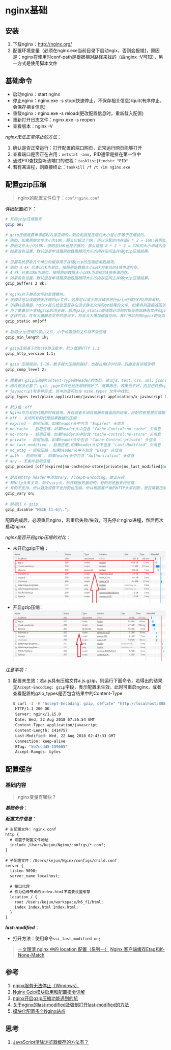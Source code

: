 # nginx基础

## 安装

1. 下载nginx：http://nginx.org/
2. 配置环境变量（必须在nginx.exe当前目录下启动ngix，否则会报错[1](https://www.jianshu.com/p/cdf5acfee0c2)，原因是：nginx在使用时conf-path是根据相对路径来找的（由nginx -V可知），另一方式是使用脚本文件

## 基础命令

- 启动nginx：start nginx
- 停止nginx：nginx.exe -s stop(快速停止，不保存相关信息)/quit(有序停止，会保存相关信息)
- 重载nginx：nginx.exe -s reload(更改配置信息时，重新载入配置)
- 重新打开日志文件：nginx.exe -s reopen
- 查看版本：nginx -V

_nginx无法正常停止的方法_：
1. 确认是否正常运行：打开配置的端口网页，正常运行网页能够打开
2. 查看端口是否正在占用：`netstat -ano`，PID通常是排在第一位中
3. 通过PID查找监听该端口的进程：`tasklist|findstr "PID"`
4. 若有某进程，则直接终止：`taskkill /f /t /im nginx.exe`

## 配置gzip压缩

> nginx的配置文件位于：`conf/nginx.conf`

详细配置如下：
```bash
# 开启gzip压缩服务
gzip on;

# gzip压缩是要申请临时内存空间的，假设前提是压缩后大小是小于等于压缩前的。
# 例如，如果原始文件大小为10K，那么它超过了8K，所以分配的内存是8 * 2 = 16K;再例如，
# 原始文件大小为18K，很明显16K也是不够的，那么按照 8 * 2 * 2 = 32K的大小申请内存。
# 如果没有设置，默认值是申请跟原始数据相同大小的内存空间去存储gzip压缩结果。 

# 设置系统获取几个单位的缓存用于存储gzip的压缩结果数据流。 
# 例如 4 4k 代表以4k为单位，按照原始数据大小以4k为单位的4倍申请内存。 
# 4 8k 代表以8k为单位，按照原始数据大小以8k为单位的4倍申请内存。
# 如果没有设置，默认值是申请跟原始数据相同大小的内存空间去存储gzip压缩结果。
gzip_buffers 2 8k;

# nginx对于静态文件的处理模块。
# 该模块可以读取预先压缩的gz文件，这样可以减少每次请求进行gzip压缩的CPU资源消耗。
# 该模块启用后，nginx首先检查是否存在请求静态文件的gz结尾的文件，如果有则直接返回该gz文件内容。
# 为了要兼容不支持gzip的浏览器，启用gzip_static模块就必须同时保留原始静态文件和gz文件。
# 这样的话，在有大量静态文件的情况下，将会大大增加磁盘空间。我们可以利用nginx的反向代理功能实现只保留gz文件。
gzip_static on|off

# 启用gzip压缩的最小文件，小于设置值的文件将不会压缩
gzip_min_length 1k;

# gzip压缩基于的http协议版本，默认就是HTTP 1.1 
gzip_http_version 1.1;

# gzip 压缩级别，1-10，数字越大压缩的越好，也越占用CPU时间，后面会有详细说明
gzip_comp_level 2;

# 需要进行gzip压缩的Content-Type的Header的类型。建议js、text、css、xml、json都要进行压缩；
# 图片就没必要了，gif、jpge文件已经压缩得很好了，就算再压，效果也不好，而且还耗费cpu。
# javascript有多种形式。其中的值可以在 mime.types 文件中找到。
gzip_types text/plain application/javascript application/x-javascript text/css application/xml text/javascript application/x-httpd-php image/jpeg image/gif image/png;

# 默认值：off
# Nginx作为反向代理的时候启用，开启或者关闭后端服务器返回的结果，匹配的前提是后端服务器必须要返回包含"Via"的 header头。
# off - 关闭所有的代理结果数据的压缩
# expired - 启用压缩，如果header头中包含 "Expires" 头信息
# no-cache - 启用压缩，如果header头中包含 "Cache-Control:no-cache" 头信息
# no-store - 启用压缩，如果header头中包含 "Cache-Control:no-store" 头信息
# private - 启用压缩，如果header头中包含 "Cache-Control:private" 头信息
# no_last_modified - 启用压缩,如果header头中不包含 "Last-Modified" 头信息
# no_etag - 启用压缩 ,如果header头中不包含 "ETag" 头信息
# auth - 启用压缩 , 如果header头中包含 "Authorization" 头信息
# any - 无条件启用压缩
gzip_proxied [off|expired|no-cache|no-store|private|no_last_modified|no_etag|auth|any] ...

# 是否在http header中添加Vary: Accept-Encoding，建议开启
# 和http头有关系，加个vary头，给代理服务器用的，有的浏览器支持压缩，
# 有的不支持，所以避免浪费不支持的也压缩，所以根据客户端的HTTP头来判断，是否需要压缩
gzip_vary on;

# 禁用IE 6 gzip
gzip_disable "MSIE [1-6]\.";
```

配置完成后，必须重启nginx，若重启失败/失效，可先停止nginx进程，然后再次启动nginx

_nginx是否开启gzip压缩的对比_：
- 未开启gzip压缩：
  ![](imgs/nginx关闭gzip压缩.png)
- 开启gzip压缩：
  ![](imgs/nginx开启gzip压缩.png)

_注意事项：_
1. 配置未生效：若a.js具有压缩文件a.js.gzip，则运行下面命令，若得出的结果无`Accept-Encoding: gzip`字段，表示配置未生效。此时可重启nginx，或者查看配置的gzip_types是否包含结果中的Content-Type
   ```bash
   $ curl -I -H "Accept-Encoding: gzip, deflate" "http://localhost:8080/a.js"
    HTTP/1.1 200 OK
    Server: nginx/1.15.0
    Date: Wed, 22 Aug 2018 07:56:54 GMT
    Content-Type: application/javascript
    Content-Length: 1414757
    Last-Modified: Wed, 22 Aug 2018 02:43:33 GMT
    Connection: keep-alive
    ETag: "5b7ccdd5-159665"
    Accept-Ranges: bytes
    ```


## 配置缓存

### 基础内容

> nginx变量有哪些？

**_基础命令_**：



**_配置文件信息_**：

```nginx
# 主配置文件: nginx.conf
http {
  # 设置子配置文件地址
  include /Users/kejun/Nginx/configs/*.conf;
}

# 子配置文件：/Users/kejun/Nginx/configs/child.conf
server {
  listen 9090;
  server_name localhost;

  # 接口代理
  # 作为边缘节点的index.html不需要设置缓存
  location / {
    root /Users/kejun/workspace/h6_f1/html;
    index Index.html Index.html;
  }
}

```

**_last-modified_**：
- 打开方法：使用命令`ssi_last_modified on;`

> [一文理清 nginx 中的 location 配置（系列一）](https://segmentfault.com/a/1190000022315733)
> [Nginx 客户端缓存Etag和If-None-Match](https://blog.csdn.net/qq_34556414/article/details/106337292)

## 参考

1. [nginx服务无法停止（Windows）](https://www.cnblogs.com/deepalley/p/11108634.html)
2. [Nginx Gzip模块启用和配置指令详解](https://blog.csdn.net/liupeifeng3514/article/details/79018334?utm_medium=distribute.pc_relevant.none-task-blog-baidujs_baidulandingword-1&spm=1001.2101.3001.4242)
3. [nginx开启gzip压缩功能遇到的坑](https://blog.csdn.net/hl_java/article/details/81946228)
4. [关于nginx的last-modified及强制打开last-modified的方法](https://blog.p2hp.com/archives/4491)
5. [模块化配置多个Nginx站点](https://arthaskj.gitee.io/mybook/book/src/md/nginx/config.html)

## 思考

1. [JavaScript清除浏览器缓存的方法有？](https://www.google.com.hk/search?q=javascript%E6%B8%85%E9%99%A4%E6%B5%8F%E8%A7%88%E5%99%A8%E7%BC%93%E5%AD%98&oq=javascript%E6%B8%85%E9%99%A4%E6%B5%8F%E8%A7%88%E5%99%A8%E7%BC%93%E5%AD%98&aqs=chrome..69i57.7948j0j1&sourceid=chrome&ie=UTF-8)